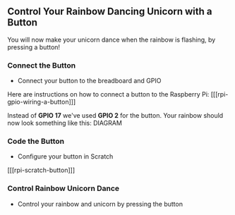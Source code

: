 ## Control Your Rainbow Dancing Unicorn with a Button

You will now make your unicorn dance when the rainbow is flashing, by pressing a button!

### Connect the Button

+ Connect your button to the breadboard and GPIO

Here are instructions on how to connect a button to the Raspberry Pi:
[[[rpi-gpio-wiring-a-button]]]

Instead of **GPIO 17** we've used **GPIO 2** for the button.
Your rainbow should now look something like this:
DIAGRAM

### Code the Button

+ Configure your button in Scratch

[[[rpi-scratch-button]]]

### Control Rainbow Unicorn Dance

+ Control your rainbow and unicorn by pressing the button
